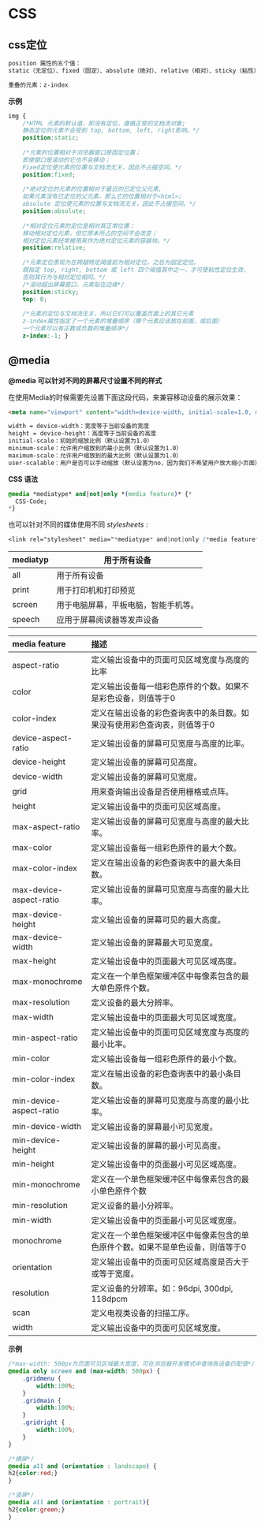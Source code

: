 # CSS

## css定位

```CSS
position 属性的五个值：
static（无定位）、fixed（固定）、absolute（绝对）、relative（相对）、sticky（粘性）

重叠的元素：z-index
```

**示例**

```css
img {    
    /*HTML 元素的默认值，即没有定位，遵循正常的文档流对象;
    静态定位的元素不会受到 top, bottom, left, right影响。*/
    position:static; 
    
    /*元素的位置相对于浏览器窗口是固定位置；
	即使窗口是滚动的它也不会移动；
    Fixed定位使元素的位置与文档流无关，因此不占据空间。*/
    position:fixed; 
    
    /*绝对定位的元素的位置相对于最近的已定位父元素,
    如果元素没有已定位的父元素，那么它的位置相对于<html>;
    absolute 定位使元素的位置与文档流无关，因此不占据空间。*/
    position:absolute;
    
    /*相对定位元素的定位是相对其正常位置；
    移动相对定位元素，但它原本所占的空间不会改变；
    相对定位元素经常被用来作为绝对定位元素的容器块。*/
    position:relative;
    
    /*元素定位表现为在跨越特定阈值前为相对定位，之后为固定定位。
	既指定 top, right, bottom 或 left 四个阈值其中之一，才可使粘性定位生效，
    否则其行为与相对定位相同。*/
    /*滚动超出屏幕窗口，元素贴在边缘*/
    position:sticky;
    top: 0;
    
    /*元素的定位与文档流无关，所以它们可以覆盖页面上的其它元素
	z-index属性指定了一个元素的堆叠顺序（哪个元素应该放在前面，或后面）
	一个元素可以有正数或负数的堆叠顺序*/
    z-index:-1; }
```

## @media

**@media 可以针对不同的屏幕尺寸设置不同的样式**

在使用Media的时候需要先设置下面这段代码，来兼容移动设备的展示效果：

```html
<meta name="viewport" content="width=device-width, initial-scale=1.0, maximum-scale=1.0, user-scalable=no">

width = device-width：宽度等于当前设备的宽度
height = device-height：高度等于当前设备的高度
initial-scale：初始的缩放比例（默认设置为1.0）  
minimum-scale：允许用户缩放到的最小比例（默认设置为1.0）    
maximum-scale：允许用户缩放到的最大比例（默认设置为1.0）   
user-scalable：用户是否可以手动缩放（默认设置为no，因为我们不希望用户放大缩小页面） 
```

**CSS 语法**

```css
@media *mediatype* and|not|only *(media feature)* {*
  CSS-Code;
*}
```

也可以针对不同的媒体使用不同 *stylesheets* :

```css
<link rel="stylesheet" media="*mediatype* and|not|only (*media feature*)" href="*mystylesheet.css*">
```

| mediatyp | 用于所有设备                         |
| -------- | ------------------------------------ |
| all      | 用于所有设备                         |
| print    | 用于打印机和打印预览                 |
| screen   | 用于电脑屏幕，平板电脑，智能手机等。 |
| speech   | 应用于屏幕阅读器等发声设备           |

| media feature           | 描述                                                         |
| :---------------------- | :----------------------------------------------------------- |
| aspect-ratio            | 定义输出设备中的页面可见区域宽度与高度的比率                 |
| color                   | 定义输出设备每一组彩色原件的个数。如果不是彩色设备，则值等于0 |
| color-index             | 定义在输出设备的彩色查询表中的条目数。如果没有使用彩色查询表，则值等于0 |
| device-aspect-ratio     | 定义输出设备的屏幕可见宽度与高度的比率。                     |
| device-height           | 定义输出设备的屏幕可见高度。                                 |
| device-width            | 定义输出设备的屏幕可见宽度。                                 |
| grid                    | 用来查询输出设备是否使用栅格或点阵。                         |
| height                  | 定义输出设备中的页面可见区域高度。                           |
| max-aspect-ratio        | 定义输出设备的屏幕可见宽度与高度的最大比率。                 |
| max-color               | 定义输出设备每一组彩色原件的最大个数。                       |
| max-color-index         | 定义在输出设备的彩色查询表中的最大条目数。                   |
| max-device-aspect-ratio | 定义输出设备的屏幕可见宽度与高度的最大比率。                 |
| max-device-height       | 定义输出设备的屏幕可见的最大高度。                           |
| max-device-width        | 定义输出设备的屏幕最大可见宽度。                             |
| max-height              | 定义输出设备中的页面最大可见区域高度。                       |
| max-monochrome          | 定义在一个单色框架缓冲区中每像素包含的最大单色原件个数。     |
| max-resolution          | 定义设备的最大分辨率。                                       |
| max-width               | 定义输出设备中的页面最大可见区域宽度。                       |
| min-aspect-ratio        | 定义输出设备中的页面可见区域宽度与高度的最小比率。           |
| min-color               | 定义输出设备每一组彩色原件的最小个数。                       |
| min-color-index         | 定义在输出设备的彩色查询表中的最小条目数。                   |
| min-device-aspect-ratio | 定义输出设备的屏幕可见宽度与高度的最小比率。                 |
| min-device-width        | 定义输出设备的屏幕最小可见宽度。                             |
| min-device-height       | 定义输出设备的屏幕的最小可见高度。                           |
| min-height              | 定义输出设备中的页面最小可见区域高度。                       |
| min-monochrome          | 定义在一个单色框架缓冲区中每像素包含的最小单色原件个数       |
| min-resolution          | 定义设备的最小分辨率。                                       |
| min-width               | 定义输出设备中的页面最小可见区域宽度。                       |
| monochrome              | 定义在一个单色框架缓冲区中每像素包含的单色原件个数。如果不是单色设备，则值等于0 |
| orientation             | 定义输出设备中的页面可见区域高度是否大于或等于宽度。         |
| resolution              | 定义设备的分辨率。如：96dpi, 300dpi, 118dpcm                 |
| scan                    | 定义电视类设备的扫描工序。                                   |
| width                   | 定义输出设备中的页面可见区域宽度。                           |

**示例**

```css
/*max-width: 500px为页面可见区域最大宽度，可在浏览器开发模式中查询各设备匹配值*/
@media only screen and (max-width: 500px) {
    .gridmenu {
        width:100%;
    }
    .gridmain {
        width:100%;
    }
    .gridright {
        width:100%;
    }
}

/*横屏*/
@media all and (orientation : landscape) { 
h2{color:red;}
} 

/*竖屏*/
@media all and (orientation : portrait){ 
h2{color:green;}
} 
```

## 